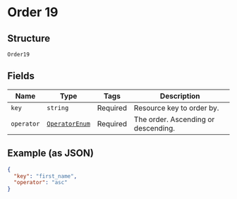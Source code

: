 
# Order 19

## Structure

`Order19`

## Fields

| Name | Type | Tags | Description |
|  --- | --- | --- | --- |
| `key` | `string` | Required | Resource key to order by. |
| `operator` | [`OperatorEnum`](../../doc/models/operator-enum.md) | Required | The order. Ascending or descending. |

## Example (as JSON)

```json
{
  "key": "first_name",
  "operator": "asc"
}
```

